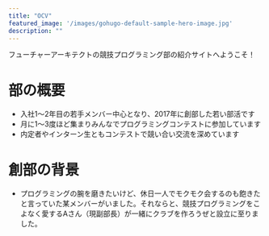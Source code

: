 ```yaml
---
title: "OCV"
featured_image: '/images/gohugo-default-sample-hero-image.jpg'
description: ""
---
```

フューチャーアーキテクトの競技プログラミング部の紹介サイトへようこそ！

# 部の概要

* 入社1～2年目の若手メンバー中心となり、2017年に創部した若い部活です
* 月に1～3度ほど集まりみんなでプログラミングコンテストに参加しています
* 内定者やインターン生ともコンテストで競い合い交流を深めています

# 創部の背景

* プログラミングの腕を磨きたいけど、休日一人でモクモク会するのも飽きたと言っていた某メンバーがいました。それならと、競技プログラミングをこよなく愛するAさん（現副部長）が一緒にクラブを作ろうぜと設立に至りました。


